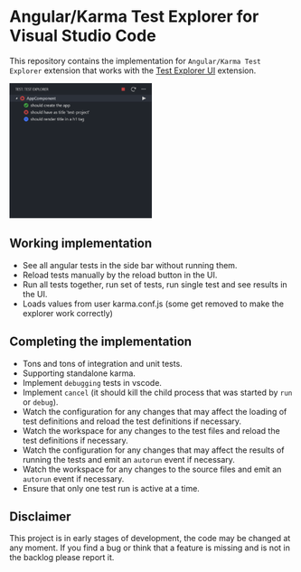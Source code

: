 # Angular/Karma Test Explorer for Visual Studio Code

This repository contains the implementation for `Angular/Karma Test Explorer` extension that works with the
[Test Explorer UI](https://marketplace.visualstudio.com/items?itemName=hbenl.vscode-test-explorer) extension.

<img src="./img/img-running-tests-readme.png" height="50%" width="50%">

## Working implementation

- See all angular tests in the side bar without running them.
- Reload tests manually by the reload button in the UI.
- Run all tests together, run set of tests, run single test and see results in the UI.
- Loads values from user karma.conf.js (some get removed to make the explorer work correctly)

## Completing the implementation

- Tons and tons of integration and unit tests.
- Supporting standalone karma.
- Implement `debugging` tests in vscode.
- Implement `cancel` (it should kill the child process that was started by `run` or `debug`).
- Watch the configuration for any changes that may affect the loading of test definitions and reload the test definitions if necessary.
- Watch the workspace for any changes to the test files and reload the test definitions if necessary.
- Watch the configuration for any changes that may affect the results of running the tests and emit an `autorun` event if necessary.
- Watch the workspace for any changes to the source files and emit an `autorun` event if necessary.
- Ensure that only one test run is active at a time.

## Disclaimer

This project is in early stages of development, the code may be changed at any moment.
If you find a bug or think that a feature is missing and is not in the backlog please report it.
